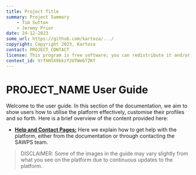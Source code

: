 ```yaml
---
title: Project Title
summary: Project Summary
    - Tim Sutton
    - Jeremy Prior
date: 24-12-2023
some_url: https://github.com/kartoza/.../
copyright: Copyright 2023, Kartoza
contact: PROJECT_CONTACT
license: This program is free software; you can redistribute it and/or modify it under the terms of the GNU Affero General Public License as published by the Free Software Foundation; either version 3 of the License, or (at your option) any later version.
context_id: VrfXH5X9kkzfJUTWe6TZKf
---
```


# PROJECT_NAME User Guide

Welcome to the user guide. In this section of the documentation, we aim to show
users how to utilise the platform effectively, customise their profiles and so
forth. Here is a brief overview of the content provided here:

* **[Help and Contact Pages:](./help.md)** Here we explain how to get help with the platform, either from the documentation or through contacting the SAWPS team.

> DISCLAIMER: Some of the images in the guide may vary slightly from what you
see on the platform due to continuous updates to the platform.
